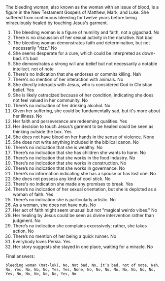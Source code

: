 The bleeding woman, also known as the woman with an issue of blood, is a figure in the New Testament Gospels of Matthew, Mark, and Luke. She suffered from continuous bleeding for twelve years before being miraculously healed by touching Jesus's garment.

1. The bleeding woman is a figure of humility and faith, not a gigachad. No
2. There is no discussion of her sexual activity in the narrative. Not bad
3. The bleeding woman demonstrates faith and determination, but not necessarily "rizz." No
4. She seems desperate for a cure, which could be interpreted as down-bad. it’s bad
5. She demonstrates a strong will and belief but not necessarily a notable intellect. not of note
6. There's no indication that she endorses or commits killing. Nah
7. There's no mention of her interaction with animals. No
8. She directly interacts with Jesus, who is considered God in Christian belief. Yes
9. She is likely ostracized because of her condition, indicating she does not feel valued in her community. No
10. There’s no indication of her drinking alcohol. No
11. Given her suffering, she could be fundamentally sad, but it's more about her illness. No
12. Her faith and perseverance are redeeming qualities. Yes
13. Her decision to touch Jesus’s garment to be healed could be seen as thinking outside the box. Yes
14. She does not have blood on her hands in the sense of violence. None
15. She does not write anything included in the biblical canon. No
16. There’s no indication that she is wealthy. No
17. There’s no indication that she has children she wants to harm. No
18. There’s no indication that she works in the food industry. No
19. There’s no indication that she works in construction. No
20. There’s no indication that she works in governance. No
21. There’s no information indicating she has a spouse or has lost one. No
22. She does not possess any kind of cool stick. No
23. There's no indication she made any promises to break. Yes
24. There’s no indication of her sexual orientation, but she is depicted as a woman of faith. Yes
25. There’s no indication she is particularly artistic. No
26. As a woman, she does not have nuts. No
27. Her act of faith might seem unusual but not "magical weirdo vibes." No
28. Her healing by Jesus could be seen as divine intervention rather than judgment. No
29. There’s no indication she complains excessively; rather, she takes action. No
30. There’s no mention of her being a quick runner. No
31. Everybody loves Persia. Yes
32. Her story suggests she stayed in one place, waiting for a miracle. No

Final answers:

```bleeding woman (mat-luk), No, Not bad, No, it’s bad, not of note, Nah, No, Yes, No, No, No, Yes, Yes, None, No, No, No, No, No, No, No, No, Yes, No, No, No, No, No, Yes, No```